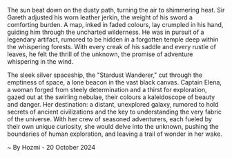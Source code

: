 
The sun beat down on the dusty path, turning the air to shimmering heat.  Sir Gareth adjusted his worn leather jerkin, the weight of his sword a comforting burden. A map, inked in faded colours, lay crumpled in his hand, guiding him through the uncharted wilderness.  He was in pursuit of a legendary artifact, rumored to be hidden in a forgotten temple deep within the whispering forests.  With every creak of his saddle and every rustle of leaves, he felt the thrill of the unknown, the promise of adventure whispering in the wind.

The sleek silver spaceship, the "Stardust Wanderer," cut through the emptiness of space, a lone beacon in the vast black canvas. Captain Elena, a woman forged from steely determination and a thirst for exploration, gazed out at the swirling nebulae, their colours a kaleidoscope of beauty and danger.  Her destination: a distant, unexplored galaxy, rumored to hold secrets of ancient civilizations and the key to understanding the very fabric of the universe.  With her crew of seasoned adventurers, each fueled by their own unique curiosity, she would delve into the unknown, pushing the boundaries of human exploration, and leaving a trail of wonder in her wake. 

~ By Hozmi - 20 October 2024
